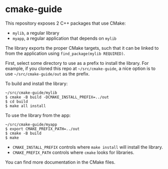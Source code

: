 # cmake-guide

This repository exposes 2 C++ packages that use CMake:

- `mylib`, a regular library
- `myapp`, a regular application that depends on `mylib`

The library exports the proper CMake targets, such that it can be linked to from
the application using `find_package(mylib REQUIRED)`.

First, select some directory to use as a prefix to install the library. For
example, if you cloned this repo at `~/src/cmake-guide`, a nice option is to
use `~/src/cmake-guide/out` as the prefix.

To build and install the library:

```
~/src/cmake-guide/mylib 
$ cmake -B build -DCMAKE_INSTALL_PREFIX=../out 
$ cd build
$ make all install
```

To use the library from the app:

```
~/src/cmake-guide/myapp
$ export CMAKE_PREFIX_PATH=../out
$ cmake -B build
$ make
```

- `CMAKE_INSTALL_PREFIX` controls where `make install` will install the library.
- `CMAKE_PREFIX_PATH` controls where `cmake` looks for libraries.

You can find more documentation in the CMake files.

